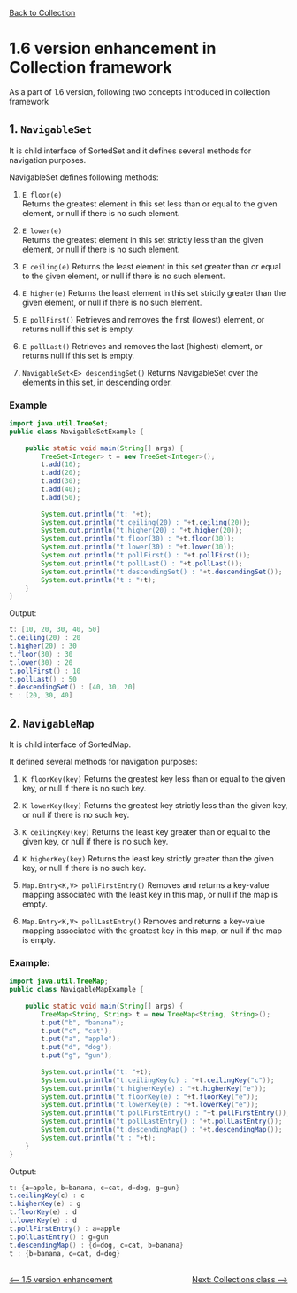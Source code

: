 [Back to Collection](../README.md)

# 1.6 version enhancement in Collection framework

As a part of 1.6 version, following two concepts introduced in collection framework

## 1. `NavigableSet`
It is child interface of SortedSet and it defines several methods for navigation purposes.

NavigableSet defines following methods:

1. `E floor(e)` <br>
Returns the greatest element in this set less than or equal to the given element, or null if there is no such element.

2. `E lower(e)` <br>
Returns the greatest element in this set strictly less than the given element, or null if there is no such element.

3. `E ceiling(e)`
Returns the least element in this set greater than or equal to the given element, or null if there is no such element.

4. `E higher(e)`
Returns the least element in this set strictly greater than the given element, or null if there is no such element.

5. `E pollFirst()`
Retrieves and removes the first (lowest) element, or returns null if this set is empty.

6. `E pollLast()`
Retrieves and removes the last (highest) element, or returns null if this set is empty.

7. `NavigableSet<E> descendingSet()`
Returns NavigableSet over the elements in this set, in descending order.

### Example

```java
import java.util.TreeSet;
public class NavigableSetExample {
    
    public static void main(String[] args) {
		TreeSet<Integer> t = new TreeSet<Integer>();
        t.add(10);
        t.add(20);
        t.add(30);
        t.add(40);
        t.add(50);
        
        System.out.println("t: "+t);
        System.out.println("t.ceiling(20) : "+t.ceiling(20));
        System.out.println("t.higher(20) : "+t.higher(20));
        System.out.println("t.floor(30) : "+t.floor(30));
        System.out.println("t.lower(30) : "+t.lower(30));
        System.out.println("t.pollFirst() : "+t.pollFirst());
        System.out.println("t.pollLast() : "+t.pollLast());
        System.out.println("t.descendingSet() : "+t.descendingSet());
        System.out.println("t : "+t);
    }
}
```

Output:

```java
t: [10, 20, 30, 40, 50]
t.ceiling(20) : 20
t.higher(20) : 30
t.floor(30) : 30
t.lower(30) : 20
t.pollFirst() : 10
t.pollLast() : 50
t.descendingSet() : [40, 30, 20]
t : [20, 30, 40]
```

## 2. `NavigableMap`

It is child interface of SortedMap. 

It defined several methods for navigation purposes:

1. `K floorKey(key)`
Returns the greatest key less than or equal to the given key, or null if there is no such key.

2. `K lowerKey(key)`
Returns the greatest key strictly less than the given key, or null if there is no such key.

3. `K ceilingKey(key)`
Returns the least key greater than or equal to the given key, or null if there is no such key.

4. `K higherKey(key)`
Returns the least key strictly greater than the given key, or null if there is no such key.

5. `Map.Entry<K,V> pollFirstEntry()`
Removes and returns a key-value mapping associated with the least key in this map, or null if the map is empty.

6. `Map.Entry<K,V> pollLastEntry()`
Removes and returns a key-value mapping associated with the greatest key in this map, or null if the map is empty.


### Example: 

```java
import java.util.TreeMap;
public class NavigableMapExample {
    
    public static void main(String[] args) {
		TreeMap<String, String> t = new TreeMap<String, String>();
        t.put("b", "banana");
        t.put("c", "cat");
        t.put("a", "apple");
        t.put("d", "dog");
        t.put("g", "gun");
        
        System.out.println("t: "+t);
        System.out.println("t.ceilingKey(c) : "+t.ceilingKey("c"));
        System.out.println("t.higherKey(e) : "+t.higherKey("e"));
        System.out.println("t.floorKey(e) : "+t.floorKey("e"));
        System.out.println("t.lowerKey(e) : "+t.lowerKey("e"));
        System.out.println("t.pollFirstEntry() : "+t.pollFirstEntry());
        System.out.println("t.pollLastEntry() : "+t.pollLastEntry());
        System.out.println("t.descendingMap() : "+t.descendingMap());
        System.out.println("t : "+t);
    }
}
```

Output: 

```java
t: {a=apple, b=banana, c=cat, d=dog, g=gun}
t.ceilingKey(c) : c
t.higherKey(e) : g
t.floorKey(e) : d
t.lowerKey(e) : d
t.pollFirstEntry() : a=apple
t.pollLastEntry() : g=gun
t.descendingMap() : {d=dog, c=cat, b=banana}
t : {b=banana, c=cat, d=dog}
```


<br>

<div style="float:left">
  <a href="../3_collection_framework/1_5_version_enhancement.md" style=""><-- 1.5 version enhancement</a>
</div>


<div style="float:right">
  <a href="../4_collections_class/collections_class.md" style="">Next: Collections class --></a>
</div>


<br>